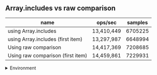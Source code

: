 ## Array.includes vs raw comparison

|name|ops/sec|samples|
|-|-|-|
|using Array.includes|13,410,449|6705225|
|using Array.includes (first item)|13,297,987|6648994|
|Using raw comparison|14,417,369|7208685|
|Using raw comparison (first item)|14,459,861|7229931|


<details>
<summary>Environment</summary>

* __Machine:__ linux x64 | 4 vCPUs | 7.6GB Mem
* __Run:__ Mon Sep 02 2024 15:46:38 GMT+0000 (Coordinated Universal Time)
</details>

<!--
{"environment":{"platform":"linux","arch":"x64","cpus":4,"totalMemory":7.588970184326172},"benchmarks":[{"name":"using Array.includes","opsSec":13410449.731765447,"samples":6705225},{"name":"using Array.includes (first item)","opsSec":13297987.707460815,"samples":6648994},{"name":"Using raw comparison","opsSec":14417369.27907601,"samples":7208685},{"name":"Using raw comparison (first item)","opsSec":14459861.132220028,"samples":7229931}]}-->
